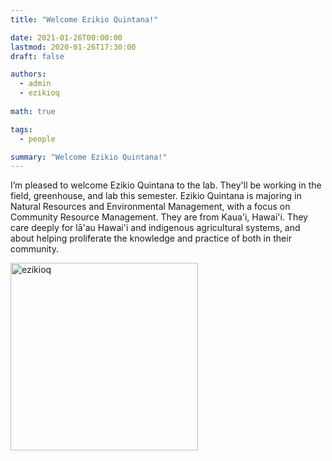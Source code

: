 ```yaml
---
title: "Welcome Ezikio Quintana!"

date: 2021-01-26T00:00:00
lastmod: 2020-01-26T17:30:00
draft: false

authors:
  - admin
  - ezikioq
  
math: true

tags: 
  - people

summary: "Welcome Ezikio Quintana!"
---
```


I’m pleased to welcome Ezikio Quintana to the lab. They'll be working in the field, greenhouse, and lab this semester. Ezikio Quintana is majoring in Natural Resources and Environmental Management, with a focus on Community Resource Management. They are from Kaua'i, Hawai'i. They care deeply for lā'au Hawai'i and indigenous agricultural systems, and about helping proliferate the knowledge and practice of both in their community.

<img alt = 'ezikioq' width='300' src='/img/ezikioq.jpg' ALIGN = 'center'/>
